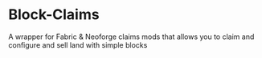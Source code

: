 # Block-Claims
A  wrapper for Fabric &amp; Neoforge claims mods that allows you to claim and configure and sell land with simple blocks
